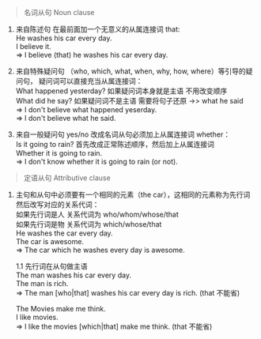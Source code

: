 > 名词从句  Noun clause  

1. 来自陈述句 在最前面加一个无意义的从属连接词 that:  
  He washes his car every day.    
  I believe it.  
   => I believe (that) he washes his car every day.


2. 来自特殊疑问句 （who, which, what, when, why, how, where）等引导的疑问句， 疑问词可以直接充当从属连接词：  
  What happened yesterday? 如果疑问词本身就是主语 不用改变顺序   
  What did he say? 如果疑问词不是主语 需要将句子还原 ->> what he said   
   => I don't believe what happened yeserday.   
   => I don't believe what he said.  


3. 来自一般疑问句 yes/no 改成名词从句必须加上从属连接词 whether：  
  Is it going to rain? 首先改成正常陈述顺序，然后加上从属连接词  
  Whether it is going to rain.  
   => I don't know whether it is going to rain (or not).


> 定语从句  Attributive clause  

1. 主句和从句中必须要有一个相同的元素（the car），这相同的元素称为先行词 然后改写对应的关系代词：  
   如果先行词是人 关系代词为 who/whom/whose/that  
   如果先行词是物 关系代词为 which/whose/that  
   He washes the car every day.  
   The car is awesome.  
    => The car which he washes every day is awesome.  
     
     
    1.1 先行词在从句做主语  
    The man washes his car every day.  
    The man is rich.  
   => The man [who|that] washes his car every day is rich.  (that 不能省)
   
   The Movies make me think.  
   I like movies.  
    => I like the movies [which|that] make me think. (that 不能省)  
  
  
  
  
  
  
  
  
  
  
